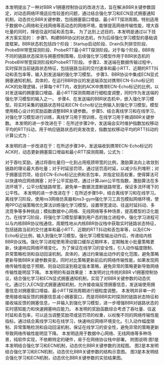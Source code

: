 本发明提出了一种对BBR v1拥塞控制协议的改进方法，旨在解决BBR关键参数固定，对动态网络环境适应性较差的问题，通过结合强化学习和ECN显式拥塞通知机制，动态优化BBR关键参数，包括拥塞窗口增益、最小RTT探测周期。特别适用于数据中心网络和无线网络等高动态的网络环境，能够提高网络传输性能，增大吞吐量的同时，降低往返时延和丢包率。
为了达到上述目的，本发明是通过以下技术方案实现的：
步骤1、构建BBR协议的状态机，作为后续强化学习模型的基础调度框架。BBR状态机包括四个阶段：Startup启动阶段、Drain队列排空阶段、ProbeBW带宽探测阶段、ProbeRTT最小RTT探测阶段。对于每个阶段，BBR有不同的链路状态探测与拥塞控制策略，后续强化学习模型作用于BBR状态机的ProbeBW带宽探测阶段和ProbeRTT阶段。
步骤2、发送端在数据传输过程中，实时探测当前链路状态特征，包括链路当前的交付速率和最小RTT、近期的RTT抖动和丢包率等，输入到发送端的强化学习模型。
步骤3、BBR协议中集成ECN显式拥塞通知机制。具体的，在运行BBR协议的发送端添加对携带ECN-Echo标记的ACK的处理逻辑，计算每个RTT内，收到的ACK中携带ECN-Echo标记的比例，以对发送端的拥塞窗口增益、最小RTT探测周期进行细粒度调整，同时作为发送端的强化学习模型的输入之一。
步骤4、在发送端的BBR状态机中，嵌入强化学习模型。将实时采集的链路状态特征和ECN-Echo标记比例输入到强化学习模型。模型使用精心设计的奖励函数调整BBR关键参数。
步骤5、结合离线学习和在线学习，对强化学习模型进行训练，离线学习用于预训练，在线学习用于微调BBR关键参数。
本发明的进一步改进在于：在所述步骤2中，发送端会实时维护指数加权移动平均的RTT抖动，用于响应链路状态的突发改变，指数加权移动平均的RTT抖动的计算公式为：

本发明的进一步改进在于：在所述步骤3中，发送端收到携带ECN-Echo标记的ACK时，动态更新拥塞窗口增益和最小RTT探测周期，公式为：

对于吞吐奖励，通过将吞吐量归一化到占用瓶颈带宽的比例，激励算法向上收敛到链路的理论最大吞吐量；对于时延惩罚项，通过惩罚高时延，以减少队列堆积；对于拥塞惩罚项，结合ECN-Echo标记比例和丢包率，并指定较高权重，使得算法可以快速响应网络拥塞；对于公平奖励项，通过计算Jain公平性指数，激励算法在多流环境下，公平分配链路带宽，避免单一数据流垄断链路带宽，保证多流环境下的公平性。
本发明的进一步改进在于：在所述步骤5中，结合离线学习和在线学习。离线学习阶段，使用ns3网络仿真器和ns3-gym强化学习工具包模拟网络环境，使用PPO近端策略优化算法训练强化学习模型。设置带宽波动、往返时延抖动、多流竞争等多种挑战；模拟数据中心网络、无线网络等多种场景，提高模型的泛化能力。在线学习阶段，将强化学习模型部署到用户态的独立进程中。强化学习进程可以与内核BBR协议栈通信，周期性地从内核BBR协议栈中获取实时链路状态特征，包括链路当前的交付速率和最小RTT、近期的RTT抖动和丢包率等，以及ECN-Echo标记比例，输入到强化学习模型。强化学习模型输出动作后，传递给内核BBR协议栈。强化学习进程使用滑动窗口缓存近期样本，定期触发小批量策略更新，快速响应网络环境变化。
为了保证在线学习的安全性，引入动作幅度限制、异常策略检测和自动回滚机制。具体的，通过约束输出动作的变化范围，避免策略更新导致BBR关键参数突变。同时对比策略更新前后的网络传输性能，如果发现网络传输性能低于预期，则自动回滚到稳定版本策略，避免异常的策略更新导致网络传输性能明显下降。
本发明的有益效果是：
本发明对比传统的BBR v1拥塞控制协议，结合强化学习和ECN显式拥塞通知机制，实现了对BBR关键参数的动态优化。通过引入ECN显式拥塞通知机制，允许接收端反馈拥塞信息，发送端使用拥塞信息对拥塞窗口增益、最小RTT探测周期进行细粒度调整。
本发明并非单一的使用接收端反馈的拥塞信息减小拥塞窗口，而是将BBR实时探测的链路状态特征和接收端反馈的拥塞信息，一并输入到强化学习模型，进一步增强BBR对链路状态的实时感知能力和快速拥塞响应能力。
本发明的奖励函数综合考虑了吞吐量、往返时延和丢包率，可以适当调整奖励项或惩罚项的权重，以权衡不同的网络传输性能指标。通过结合离线学习和在线学习，快速响应网络环境变化。引入动作幅度限制、异常策略检测和自动回滚机制，保证在线学习的安全性，避免异常的策略更新导致网络传输性能明显下降。
本发明适用于数据中心网络、无线网络等多种场景，纯软件实现，不依赖特定的硬件，易于在网络协议栈中部署。
附图说明
图1是本发明结合强化学习和ECN机制，动态优化BBR关键参数的流程图。
图2是本发明结合强化学习和ECN机制，动态优化BBR关键参数的结构示意图。
图3是本发明结合强化学习和ECN机制，动态优化BBR关键参数的实验结果图。
